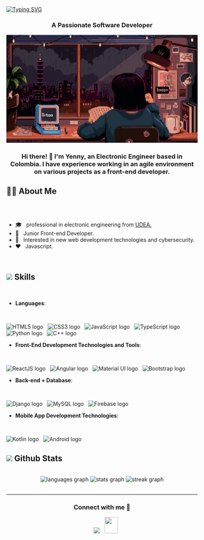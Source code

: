 [![Typing SVG](https://readme-typing-svg.herokuapp.com?duration=6500&color=F72EE2&background=00000000&width=500&height=30&lines=++Hello!+I'm+Yenny+Hernández+🌻)](https://git.io/typing-svg)
<h3 align="center"> A Passionate Software Developer </h3>
<img src="./GIFGITHUB.gif"><img/>
<h3 align="center">
Hi there! 👋 I'm Yenny, an Electronic Engineer based in Colombia. I have experience working in an agile environment on various projects as a front-end developer.
</h3>

## 👩‍💻<b> About Me</b>
<br>
<br>
<ul>
        <li>🎓 &nbsp; professional in electronic engineering from <a href="https://www.udea.edu.co/">UDEA.</a></li>
        <li>👑 &nbsp; Junior Front-end Developer. </li>
        <li>🌱 &nbsp; Interested in new web development technologies and cybersecurity.</li>
        <li>❤️ &nbsp; Javascript. </li>
       </ul>

<br>

## <img src="https://media2.giphy.com/media/QssGEmpkyEOhBCb7e1/giphy.gif?cid=ecf05e47a0n3gi1bfqntqmob8g9aid1oyj2wr3ds3mg700bl&rid=giphy.gif" width ="25"><b> Skills</b>
<br>

- **Languages**:
<br>

<span><img src="https://img.shields.io/badge/HTML5-E34F26?style=for-the-badge&logo=html5&logoColor=white" alt="HTML5 logo" title="HTML5" height="25" /></span>
&nbsp;
<span><img src="https://img.shields.io/badge/CSS3-1572B6?style=for-the-badge&logo=css3&logoColor=white" alt="CSS3 logo" title="CSS3" height="25" /></span>
&nbsp;
<span><img src="https://img.shields.io/badge/JavaScript-323330?style=for-the-badge&logo=javascript&logoColor=F7DF1E" alt="JavaScript logo" title="JavaScript" height="25" /></span>
&nbsp;
<span><img src="https://img.shields.io/badge/TypeScript-007ACC?style=for-the-badge&logo=typescript&logoColor=white" alt="TypeScript logo" title="TypeScript" height="25" /></span>
&nbsp;
<img src = "https://img.shields.io/badge/Python-FFD43B?style=for-the-badge&logo=python&logoColor=blue" alt="Python logo"  title="Python" height="25"/>
</span>
&nbsp;
<span>
<img src = "https://img.shields.io/badge/c++-%2300599C.svg?style=for-the-badge&logo=c%2B%2B&logoColor=white" alt="C++ logo"  title="Java" height="25"/>
</span>
&nbsp;
  
- **Front-End Development Technologies and Tools**:
<br>

<span><img src="https://img.shields.io/badge/React-20232A?style=for-the-badge&logo=react&logoColor=61DAFB" alt="ReactJS logo" title="ReactJS" height="25" /></span>
&nbsp;
<span><img src="https://img.shields.io/badge/angular-%23DD0031.svg?style=for-the-badge&logo=angular&logoColor=white" alt="Angular logo" title="Angular" height="25" /></span>
&nbsp;
<span><img src="https://img.shields.io/badge/Material%20UI-007FFF?style=for-the-badge&logo=mui&logoColor=white" alt="Material UI logo" title="Material UI" height="25" /></span>
&nbsp;
<span><img src="https://img.shields.io/badge/Bootstrap-563D7C?style=for-the-badge&logo=bootstrap&logoColor=white" alt="Bootstrap logo" title="Bootstrap" height="25" /></span>

- **Back-end + Database**:
<br>

<span><img src = "https://img.shields.io/badge/django-%23092E20.svg?style=for-the-badge&logo=django&logoColor=white" alt="Django logo" title="Django" height="25"/>
</span>
&nbsp;
<span><img src = "https://img.shields.io/badge/MySQL-005C84?style=for-the-badge&logo=mysql&logoColor=white" alt="MySQL logo" title="MySQL" height="25"/>
</span>
&nbsp;
<span><img src="https://img.shields.io/badge/firebase-ffca28?style=for-the-badge&logo=firebase&logoColor=black" alt="Firebase logo" title="Firebase" height="25"/></span>
&nbsp;

- **Mobile App Development Technologies**:
<br>

<span><img src = "https://img.shields.io/badge/kotlin-%237F52FF.svg?style=for-the-badge&logo=kotlin&logoColor=white" alt="Kotlin logo" title="Kotlin" height="25"/>
</span>
&nbsp;
<span><img src = "https://img.shields.io/badge/Android-3DDC84?style=for-the-badge&logo=android&logoColor=white" alt="Android logo" title="Android" height="25"/>
</span>
&nbsp;





## <img src="https://media.giphy.com/media/iY8CRBdQXODJSCERIr/giphy.gif" width="35"><b> Github Stats </b>
<br>
<div align="center">
 <img src="https://github-readme-stats.vercel.app/api/top-langs?username=YennyHernandez&locale=en&hide_title=false&layout=compact&card_width=320&langs_count=5&theme=dracula&hide_border=false" height="150" alt="languages graph"  />
  <img src="https://github-readme-stats.vercel.app/api?username=YennyHernandez&hide_title=false&hide_rank=false&show_icons=true&include_all_commits=true&count_private=true&disable_animations=false&theme=dracula&hide_border=false&order=2" height="150" alt="stats graph"  />
  <img src="https://streak-stats.demolab.com?user=YennyHernandez&locale=en&mode=weekly&theme=dracula&hide_border=false&border_radius=5&order=3" height="150" alt="streak graph"  />
</div>
<br>
<hr>
<h3 align="center" >Connect with me 🤝 </h3>

<p align="center">

<div align="center"  class="icons-social" style="margin-left: 10px;">
        <a   target="_blank" href="https://www.linkedin.com/in/yenny-fernanda-hernandez-ceron/">
			<img src="https://img.icons8.com/doodle/40/000000/linkedin--v2.png" style="margin-left: 10px;" ></a>
        <a style="margin-left: 10px;" target="_blank" href="https://">
		    <img src="https://img.icons8.com/doodle/2x/gmail-new.png" style=" width:35px; height:43px;"></a>
</div>

</p>


	

</div>